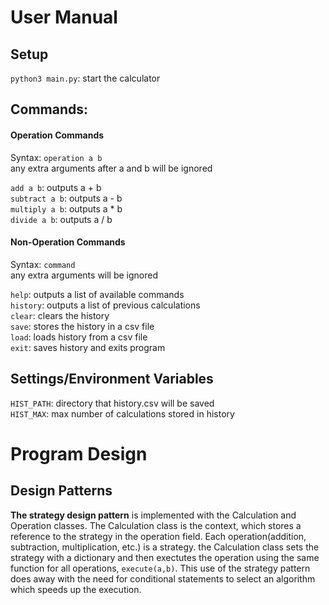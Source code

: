 # User Manual
## Setup
`python3 main.py`: start the calculator<br>
## Commands:
#### Operation Commands
Syntax: `operation a b`<br>
any extra arguments after a and b will be ignored

`add a b`: outputs a + b<br>
`subtract a b`: outputs a - b<br>
`multiply a b`: outputs a * b<br>
`divide a b`: outputs a / b<br>

#### Non-Operation Commands
Syntax: `command`<br>
any extra arguments will be ignored

`help`: outputs a list of available commands<br>
`history`: outputs a list of previous calculations<br>
`clear`: clears the history<br>
`save`: stores the history in a csv file<br>
`load`: loads history from a csv file<br>
`exit`: saves history and exits program<br>

## Settings/Environment Variables
`HIST_PATH`: directory that history.csv will be saved<br>
`HIST_MAX`: max number of calculations stored in history<br>

# Program Design
## Design Patterns
**The strategy design pattern** is implemented with the Calculation and Operation classes. The Calculation class is the context, which stores a reference to the strategy in the operation field. Each operation(addition, subtraction, multiplication, etc.) is a strategy. the Calculation class sets the strategy with a dictionary and then exectutes the operation using the same function for all operations, `execute(a,b)`. This use of the strategy pattern does away with the need for conditional statements to select an algorithm which speeds up the execution.
